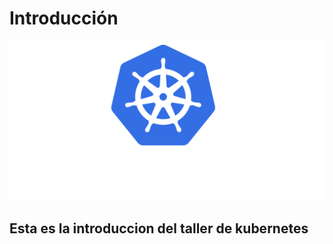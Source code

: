 # Introducción

![Kubernetes Logo](images/Kubernetes_Logo.png)

## Esta es la introduccion del taller de kubernetes
